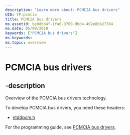 ```yaml
---
description: "Learn more about: PCMCIA bus drivers"
UID: TP:pcmcia
title: PCMCIA bus drivers
ms.assetid: be0dbb4f-1fa6-3700-9bd4-462e8bb27384
ms.date: 05/09/2018
keywords: ["PCMCIA bus drivers"]
ms.keywords: 
ms.topic: overview
---
```


# PCMCIA bus drivers

## -description

Overview of the PCMCIA bus drivers technology.

To develop PCMCIA bus drivers, you need these headers:

 * [ntddpcm.h](../ntddpcm/index.md)

For the programming guide, see [PCMCIA bus drivers](/windows-hardware/drivers/pcmcia).
